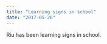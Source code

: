 ```yaml
---
title: "Learning signs in school"
date: "2017-05-26"
---
```


Riu has been learning signs in school.
